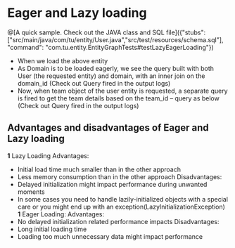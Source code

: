 # Eager and Lazy loading

@[A quick sample. Check out the JAVA class and SQL file]({"stubs": ["src/main/java/com/tu/entity/User.java","src/test/resources/schema.sql"], "command": "com.tu.entity.EntityGraphTests#testLazyEagerLoading"})


*	When we load the above entity
*	As Domain is to be loaded eagerly, we see the query built with both User (the requested entity) and domain, with an inner join on the domain_id (Check out Query fired in the output logs)
*	Now, when team object of the user entity is requested, a separate query is fired to get the team details based on the team_id – query as below (Check out Query fired in the output logs)

## Advantages and disadvantages of Eager and Lazy loading

**1**	Lazy Loading
Advantages:
*	Initial load time much smaller than in the other approach
*	Less memory consumption than in the other approach
Disadvantages:
*	Delayed initialization might impact performance during unwanted moments
*	In some cases you need to handle lazily-initialized objects with a special care or you might end up with an exception(LazyInitializationException)
**1**		Eager Loading:
Advantages:
*	No delayed initialization related performance impacts
Disadvantages:
*	Long initial loading time
*	Loading too much unnecessary data might impact performance
